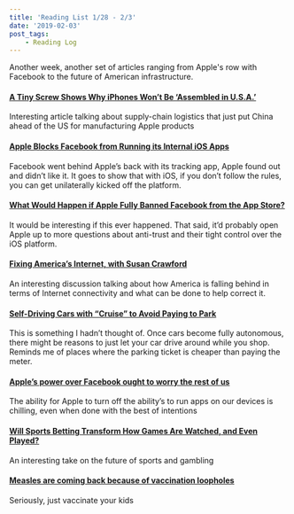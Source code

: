 ```yaml
---
title: 'Reading List 1/28 - 2/3'
date: '2019-02-03'
post_tags:
	- Reading Log
---
```


Another week, another set of articles ranging from Apple's row with Facebook to the future of American infrastructure.
<!-- excerpt -->

#### [A Tiny Screw Shows Why iPhones Won’t Be ‘Assembled in U.S.A.’](https://www.nytimes.com/2019/01/28/technology/iphones-apple-china-made.html)

Interesting article talking about supply-chain logistics that just put China ahead of the US for manufacturing Apple products

#### [Apple Blocks Facebook from Running its Internal iOS Apps](https://www.theverge.com/2019/1/30/18203551/apple-facebook-blocked-internal-ios-apps)

Facebook went behind Apple’s back with its tracking app, Apple found out and didn’t like it. It goes to show that with iOS, if you don’t follow the rules, you can get unilaterally kicked off the platform.

#### [What Would Happen if Apple Fully Banned Facebook from the App Store?](https://www.theverge.com/2019/2/1/18205291/apple-facebook-developer-ban-certificate-app-store)

It would be interesting if this ever happened. That said, it’d probably open Apple up to more questions about anti-trust and their tight control over the iOS platform.

#### [Fixing America’s Internet, with Susan Crawford](https://www.theverge.com/2019/1/31/18203591/internet-connectivity-susan-crawford-harvard-law-america-infrastructure-broadband-huawei-vergecast)

An interesting discussion talking about how America is falling behind in terms of Internet connectivity and what can be done to help correct it.

#### [Self-Driving Cars with “Cruise” to Avoid Paying to Park](https://news.ucsc.edu/2019/01/millardball-vehicles.html)

This is something I hadn’t thought of. Once cars become fully autonomous, there might be reasons to just let your car drive around while you shop. Reminds me of places where the parking ticket is cheaper than paying the meter.

#### [Apple’s power over Facebook ought to worry the rest of us](https://www.theverge.com/2019/1/31/18204559/apple-facebook-feud-market-research-platform-power)

The ability for Apple to turn off the ability’s to run apps on our devices is chilling, even when done with the best of intentions

#### [Will Sports Betting Transform How Games Are Watched, and Even Played?](https://www.nytimes.com/2019/01/29/magazine/sports-betting-washington.html)

An interesting take on the future of sports and gambling

#### [Measles are coming back because of vaccination loopholes](https://www.theverge.com/2019/1/30/18204333/measles-outbreaks-washington-vaccines-state-policy-anti-vax-movement)

Seriously, just vaccinate your kids
